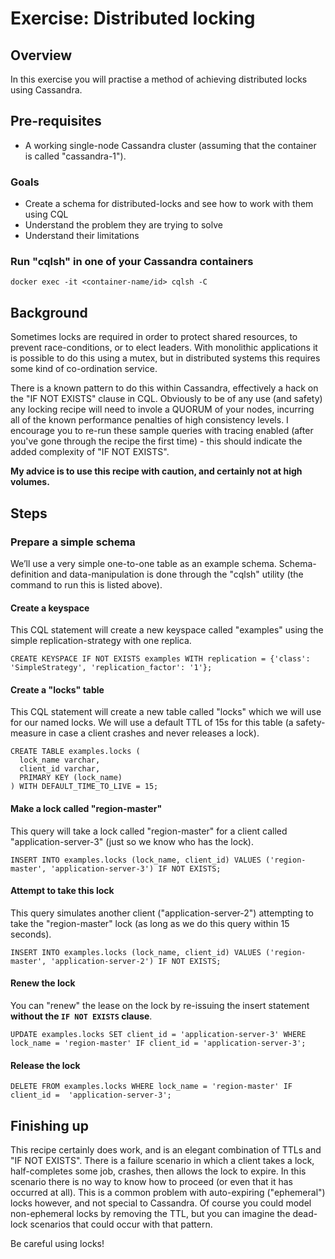 ﻿Exercise: Distributed locking
=============================


Overview
--------
In this exercise you will practise a method of achieving distributed locks using Cassandra.


Pre-requisites
--------------
* A working single-node Cassandra cluster (assuming that the container is called "cassandra-1").

### Goals
* Create a schema for distributed-locks and see how to work with them using CQL
* Understand the problem they are trying to solve
* Understand their limitations


### Run "cqlsh" in one of your Cassandra containers
```
docker exec -it <container-name/id> cqlsh -C
```


Background
----------

Sometimes locks are required in order to protect shared resources, to prevent race-conditions, or to elect leaders. With monolithic applications it is possible to do this using a mutex, but in distributed systems this requires some kind of co-ordination service.

There is a known pattern to do this within Cassandra, effectively a hack on the "IF NOT EXISTS" clause in CQL. Obviously to be of any use (and safety) any locking recipe will need to invole a QUORUM of your nodes, incurring all of the known performance penalties of high consistency levels. I encourage you to re-run these sample queries with tracing enabled (after you've gone through the recipe the first time) - this should indicate the added complexity of "IF NOT EXISTS".

__My advice is to use this recipe with caution, and certainly not at high volumes.__


Steps
-----


### Prepare a simple schema
We’ll use a very simple one-to-one table as an example schema. Schema-definition and data-manipulation is done through the "cqlsh" utility (the command to run this is listed above).


#### Create a keyspace
This CQL statement will create a new keyspace called "examples" using the simple replication-strategy with one replica.
```
CREATE KEYSPACE IF NOT EXISTS examples WITH replication = {'class': 'SimpleStrategy', 'replication_factor': '1'};
```

#### Create a "locks" table
This CQL statement will create a new table called "locks" which we will use for our named locks. We will use a default TTL of 15s for this table (a safety-measure in case a client crashes and never releases a lock).
```
CREATE TABLE examples.locks (
  lock_name varchar,
  client_id varchar,
  PRIMARY KEY (lock_name)
) WITH DEFAULT_TIME_TO_LIVE = 15;
```

#### Make a lock called "region-master"
This query will take a lock called "region-master" for a client called "application-server-3" (just so we know who has the lock).
```
INSERT INTO examples.locks (lock_name, client_id) VALUES ('region-master', 'application-server-3') IF NOT EXISTS;
```

#### Attempt to take this lock
This query simulates another client ("application-server-2") attempting to take the "region-master" lock (as long as we do this query within 15 seconds).
```
INSERT INTO examples.locks (lock_name, client_id) VALUES ('region-master', 'application-server-2') IF NOT EXISTS;
```

#### Renew the lock
You can "renew" the lease on the lock by re-issuing the insert statement __without the `IF NOT EXISTS` clause__.
```
UPDATE examples.locks SET client_id = 'application-server-3' WHERE lock_name = 'region-master' IF client_id = 'application-server-3';
```

#### Release the lock
```
DELETE FROM examples.locks WHERE lock_name = 'region-master' IF client_id =  'application-server-3';
```


Finishing up
------------
This recipe certainly does work, and is an elegant combination of TTLs and "IF NOT EXISTS". There is a failure scenario in which a client takes a lock, half-completes some job, crashes, then allows the lock to expire. In this scenario there is no way to know how to proceed (or even that it has occurred at all). This is a common problem with auto-expiring ("ephemeral") locks however, and not special to Cassandra. Of course you could model non-ephemeral locks by removing the TTL, but you can imagine the dead-lock scenarios that could occur with that pattern.

Be careful using locks!
